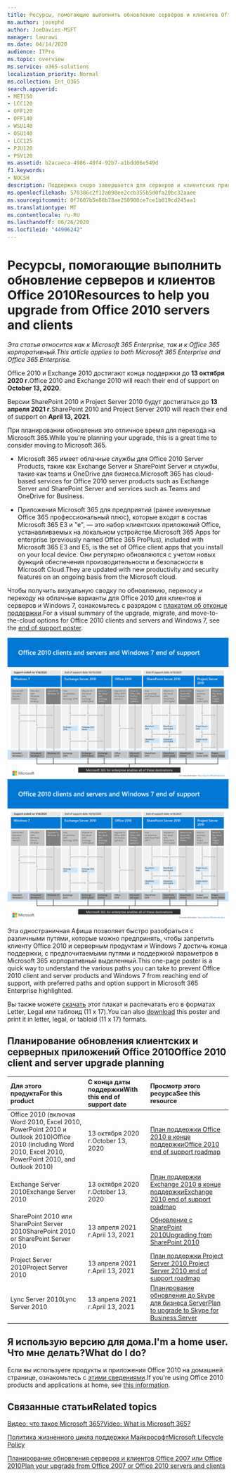 ```yaml
---
title: Ресурсы, помогающие выполнить обновление серверов и клиентов Office 2010
ms.author: josephd
author: JoeDavies-MSFT
manager: laurawi
ms.date: 04/14/2020
audience: ITPro
ms.topic: overview
ms.service: o365-solutions
localization_priority: Normal
ms.collection: Ent_O365
search.appverid:
- MET150
- LCC120
- OFF120
- OFF140
- WSU140
- OSU140
- LCC125
- PJU120
- PSV120
ms.assetid: b2acaeca-4986-40f4-92b7-a1bdd06e549d
f1.keywords:
- NOCSH
description: Поддержка скоро завершается для серверов и клиентских приложений Office 2010, а настраиваемые соглашения о поддержке недоступны. Используйте эту статью, чтобы начать планирование обновления сейчас.
ms.openlocfilehash: 570386c2f12a098ee2ccb355b5d0fa20bc32aaee
ms.sourcegitcommit: 0f7607b5e88b78ae250900ce7ce1b019cd245aa1
ms.translationtype: MT
ms.contentlocale: ru-RU
ms.lasthandoff: 06/26/2020
ms.locfileid: "44906242"
---
```

# <a name="resources-to-help-you-upgrade-from-office-2010-servers-and-clients"></a><span data-ttu-id="354ae-104">Ресурсы, помогающие выполнить обновление серверов и клиентов Office 2010</span><span class="sxs-lookup"><span data-stu-id="354ae-104">Resources to help you upgrade from Office 2010 servers and clients</span></span>

<span data-ttu-id="354ae-105">*Эта статья относится как к Microsoft 365 Enterprise, так и к Office 365 корпоративный.*</span><span class="sxs-lookup"><span data-stu-id="354ae-105">*This article applies to both Microsoft 365 Enterprise and Office 365 Enterprise.*</span></span>

<span data-ttu-id="354ae-106">Office 2010 и Exchange 2010 достигают конца поддержки до **13 октября 2020 г**.</span><span class="sxs-lookup"><span data-stu-id="354ae-106">Office 2010 and Exchange 2010 will reach their end of support on **October 13, 2020**.</span></span> 

<span data-ttu-id="354ae-107">Версии SharePoint 2010 и Project Server 2010 будут достигаться до **13 апреля 2021 г**.</span><span class="sxs-lookup"><span data-stu-id="354ae-107">SharePoint 2010 and Project Server 2010 will reach their end of support on **April 13, 2021**.</span></span>

<span data-ttu-id="354ae-108">При планировании обновления это отличное время для перехода на Microsoft 365.</span><span class="sxs-lookup"><span data-stu-id="354ae-108">While you're planning your upgrade, this is a great time to consider moving to Microsoft 365.</span></span> 

- <span data-ttu-id="354ae-109">Microsoft 365 имеет облачные службы для Office 2010 Server Products, такие как Exchange Server и SharePoint Server и службы, такие как teams и OneDrive для бизнеса.</span><span class="sxs-lookup"><span data-stu-id="354ae-109">Microsoft 365 has cloud-based services for Office 2010 server products such as Exchange Server and SharePoint Server and services such as Teams and OneDrive for Business.</span></span> 

- <span data-ttu-id="354ae-110">Приложения Microsoft 365 для предприятий (ранее именуемые Office 365 профессиональный плюс), которые входят в состав Microsoft 365 E3 и "е", — это набор клиентских приложений Office, устанавливаемых на локальном устройстве.</span><span class="sxs-lookup"><span data-stu-id="354ae-110">Microsoft 365 Apps for enterprise (previously named Office 365 ProPlus), included with Microsoft 365 E3 and E5, is the set of Office client apps that you install on your local device.</span></span> <span data-ttu-id="354ae-111">Они регулярно обновляются с учетом новых функций обеспечения производительности и безопасности в Microsoft Cloud.</span><span class="sxs-lookup"><span data-stu-id="354ae-111">They are updated with new productivity and security features on an ongoing basis from the Microsoft cloud.</span></span>

<span data-ttu-id="354ae-112">Чтобы получить визуальную сводку по обновлению, переносу и переходу на облачные варианты для Office 2010 для клиентов и серверов и Windows 7, ознакомьтесь с разрядом с [плакатом об отконце поддержки](./media/upgrade-from-office-2010-servers-and-products/Office2010Windows7EndOfSupport.pdf).</span><span class="sxs-lookup"><span data-stu-id="354ae-112">For a visual summary of the upgrade, migrate, and move-to-the-cloud options for Office 2010 clients and servers and Windows 7, see the [end of support poster](./media/upgrade-from-office-2010-servers-and-products/Office2010Windows7EndOfSupport.pdf).</span></span>

<span data-ttu-id="354ae-113">[![Изображение плаката “Прекращение поддержки клиентов и серверов Office 2010 и Windows 7”](./media/upgrade-from-office-2010-servers-and-products/office2010-windows7-end-of-support.png)](./media/upgrade-from-office-2010-servers-and-products/Office2010Windows7EndOfSupport.pdf)</span><span class="sxs-lookup"><span data-stu-id="354ae-113">[![Image for the end of support for Office 2010 clients and servers and Windows 7 poster](./media/upgrade-from-office-2010-servers-and-products/office2010-windows7-end-of-support.png)](./media/upgrade-from-office-2010-servers-and-products/Office2010Windows7EndOfSupport.pdf)</span></span>

<span data-ttu-id="354ae-114">Эта одностраничная Афиша позволяет быстро разобраться с различными путями, которые можно предпринять, чтобы запретить клиенту Office 2010 и серверным продуктам и Windows 7 достичь конца поддержки, с предпочитаемыми путями и поддержкой параметров в Microsoft 365 корпоративный выделенный.</span><span class="sxs-lookup"><span data-stu-id="354ae-114">This one-page poster is a quick way to understand the various paths you can take to prevent Office 2010 client and server products and Windows 7 from reaching end of support, with preferred paths and option support in Microsoft 365 Enterprise highlighted.</span></span>

<span data-ttu-id="354ae-115">Вы также можете [скачать](https://github.com/MicrosoftDocs/microsoft-365-docs/raw/public/microsoft-365/media/migration-microsoft-365-enterprise-workload/Office2010Windows7EndOfSupport.pdf) этот плакат и распечатать его в форматах Letter, Legal или таблоид (11 x 17).</span><span class="sxs-lookup"><span data-stu-id="354ae-115">You can also [download](https://github.com/MicrosoftDocs/microsoft-365-docs/raw/public/microsoft-365/media/migration-microsoft-365-enterprise-workload/Office2010Windows7EndOfSupport.pdf) this poster and print it in letter, legal, or tabloid (11 x 17) formats.</span></span>
      
## <a name="office-2010-client-and-server-upgrade-planning"></a><span data-ttu-id="354ae-116">Планирование обновления клиентских и серверных приложений Office 2010</span><span class="sxs-lookup"><span data-stu-id="354ae-116">Office 2010 client and server upgrade planning</span></span>
  
|<span data-ttu-id="354ae-117">**Для этого продукта**</span><span class="sxs-lookup"><span data-stu-id="354ae-117">**For this product**</span></span>|<span data-ttu-id="354ae-118">**С конца даты поддержки**</span><span class="sxs-lookup"><span data-stu-id="354ae-118">**With this end of support date**</span></span>|<span data-ttu-id="354ae-119">**Просмотр этого ресурса**</span><span class="sxs-lookup"><span data-stu-id="354ae-119">**See this resource**</span></span>|
|:-----|:-----|:-----|
|<span data-ttu-id="354ae-120">Office 2010 (включая Word 2010, Excel 2010, PowerPoint 2010 и Outlook 2010)</span><span class="sxs-lookup"><span data-stu-id="354ae-120">Office 2010 (including Word 2010, Excel 2010, PowerPoint 2010, and Outlook 2010)</span></span>  <br/> | <span data-ttu-id="354ae-121">13 октября 2020 г.</span><span class="sxs-lookup"><span data-stu-id="354ae-121">October 13, 2020</span></span> |[<span data-ttu-id="354ae-122">План поддержки Office 2010 в конце поддержки</span><span class="sxs-lookup"><span data-stu-id="354ae-122">Office 2010 end of support roadmap</span></span>](https://docs.microsoft.com/DeployOffice/office-2010-end-support-roadmap) <br/> |
|<span data-ttu-id="354ae-123">Exchange Server 2010</span><span class="sxs-lookup"><span data-stu-id="354ae-123">Exchange Server 2010</span></span>  <br/> | <span data-ttu-id="354ae-124">13 октября 2020 г.</span><span class="sxs-lookup"><span data-stu-id="354ae-124">October 13, 2020</span></span>  |[<span data-ttu-id="354ae-125">План поддержки Exchange 2010 в конце поддержки</span><span class="sxs-lookup"><span data-stu-id="354ae-125">Exchange 2010 end of support roadmap</span></span>](exchange-2010-end-of-support.md) <br/> |
|<span data-ttu-id="354ae-126">SharePoint 2010 или SharePoint Server 2010</span><span class="sxs-lookup"><span data-stu-id="354ae-126">SharePoint 2010 or SharePoint Server 2010</span></span>  <br/> | <span data-ttu-id="354ae-127">13 апреля 2021 г.</span><span class="sxs-lookup"><span data-stu-id="354ae-127">April 13, 2021</span></span> |[<span data-ttu-id="354ae-128">Обновление с SharePoint 2010</span><span class="sxs-lookup"><span data-stu-id="354ae-128">Upgrading from SharePoint 2010</span></span>](upgrade-from-sharepoint-2010.md) <br/> |
|<span data-ttu-id="354ae-129">Project Server 2010</span><span class="sxs-lookup"><span data-stu-id="354ae-129">Project Server 2010</span></span> <br/> | <span data-ttu-id="354ae-130">13 апреля 2021 г.</span><span class="sxs-lookup"><span data-stu-id="354ae-130">April 13, 2021</span></span> | [<span data-ttu-id="354ae-131">План поддержки Project Server 2010.</span><span class="sxs-lookup"><span data-stu-id="354ae-131">Project Server 2010 end of support roadmap</span></span>](project-server-2010-end-of-support.md) <br/> |
|<span data-ttu-id="354ae-132">Lync Server 2010</span><span class="sxs-lookup"><span data-stu-id="354ae-132">Lync Server 2010</span></span> <br/> | <span data-ttu-id="354ae-133">13 апреля 2021 г.</span><span class="sxs-lookup"><span data-stu-id="354ae-133">April 13, 2021</span></span> | [<span data-ttu-id="354ae-134">Планирование обновления до Skype для бизнеса Server</span><span class="sxs-lookup"><span data-stu-id="354ae-134">Plan to upgrade to Skype for Business Server</span></span>](https://docs.microsoft.com/skypeforbusiness/plan-your-deployment/upgrade) <br/> |
    
## <a name="im-a-home-user-what-do-i-do"></a><span data-ttu-id="354ae-135">Я использую версию для дома.</span><span class="sxs-lookup"><span data-stu-id="354ae-135">I'm a home user.</span></span> <span data-ttu-id="354ae-136">Что мне делать?</span><span class="sxs-lookup"><span data-stu-id="354ae-136">What do I do?</span></span>

<span data-ttu-id="354ae-137">Если вы используете продукты и приложения Office 2010 на домашней странице, ознакомьтесь с [этими сведениями](plan-upgrade-previous-versions-office.md#im-a-home-user-what-do-i-do).</span><span class="sxs-lookup"><span data-stu-id="354ae-137">If you're using Office 2010 products and applications at home, see [this information](plan-upgrade-previous-versions-office.md#im-a-home-user-what-do-i-do).</span></span>

## <a name="related-topics"></a><span data-ttu-id="354ae-138">Связанные статьи</span><span class="sxs-lookup"><span data-stu-id="354ae-138">Related topics</span></span>

[<span data-ttu-id="354ae-139">Видео: что такое Microsoft 365?</span><span class="sxs-lookup"><span data-stu-id="354ae-139">Video: What is Microsoft 365?</span></span>](https://support.office.com/article/847caf12-2589-452c-8aca-1c009797678b.aspx)
  
[<span data-ttu-id="354ae-140">Политика жизненного цикла поддержки Майкрософт</span><span class="sxs-lookup"><span data-stu-id="354ae-140">Microsoft Lifecycle Policy</span></span>](https://go.microsoft.com/fwlink/?linkid=865200)

[<span data-ttu-id="354ae-141">Планирование обновления серверов и клиентов Office 2007 или Office 2010</span><span class="sxs-lookup"><span data-stu-id="354ae-141">Plan your upgrade from Office 2007 or Office 2010 servers and clients</span></span>](plan-upgrade-previous-versions-office.md)

